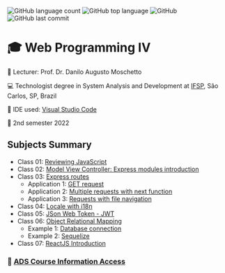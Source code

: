 ![GitHub language count](https://img.shields.io/github/languages/count/jmmarao/ws-web-programming-IV)
![GitHub top language](https://img.shields.io/github/languages/top/jmmarao/ws-web-programming-IV)
![GitHub](https://img.shields.io/github/license/jmmarao/ws-web-programming-IV)
![GitHub last commit](https://img.shields.io/github/last-commit/jmmarao/ws-web-programming-IV)

# :mortar_board: Web Programming IV

:triangular_flag_on_post: Lecturer: Prof. Dr. Danilo Augusto Moschetto

:computer: Technologist degree in System Analysis and Development at [IFSP](https://www.ifsp.edu.br/), São Carlos, SP, Brazil

:ticket: IDE used: [Visual Studio Code](https://code.visualstudio.com/)

:calendar: 2nd semester 2022

## Subjects Summary

- Class 01: [Reviewing JavaScript](https://github.com/jmmarao/ws-web-programming-IV/tree/main/class01)
- Class 02: [Model View Controller: Express modules introduction](https://github.com/jmmarao/ws-web-programming-IV/tree/main/class02)
- Class 03: [Express routes](https://github.com/jmmarao/ws-web-programming-IV/tree/main/class03)
    - Application 1: [GET request](https://github.com/jmmarao/ws-web-programming-IV/blob/main/class03/application1.js)
    - Application 2: [Multiple requests with next function](https://github.com/jmmarao/ws-web-programming-IV/blob/main/class03/application2.js)
    - Application 3: [Requests with file navigation](https://github.com/jmmarao/ws-web-programming-IV/blob/main/class03/application3.js)
- Class 04: [Locale with i18n](https://github.com/jmmarao/ws-web-programming-IV/tree/main/class04)
- Class 05: [JSon Web Token - JWT](https://github.com/jmmarao/ws-web-programming-IV/tree/main/class05)
- Class 06: [Object Relational Mapping](https://github.com/jmmarao/ws-web-programming-IV/tree/main/class06)
    - Example 1: [Database connection](https://github.com/jmmarao/ws-web-programming-IV/tree/main/class06/example1)
    - Example 2: [Sequelize](https://github.com/jmmarao/ws-web-programming-IV/tree/main/class06/example2)
- Class 07: [ReactJS Introduction](https://github.com/jmmarao/ws-web-programming-IV/tree/main/class07)

### :link: [ADS Course Information Access](https://scl.ifsp.edu.br/index.php/cursos.html?id=116:ads&catid=61)